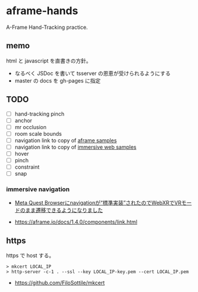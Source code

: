 # aframe-hands

A-Frame Hand-Tracking practice.

## memo

html と javascript を直書きの方針。

- なるべく JSDoc を書いて tsserver の恩恵が受けられるようにする
- master の docs を gh-pages に指定

## TODO

- [ ] hand-tracking pinch
- [ ] anchor
- [ ] mr occlusion
- [ ] room scale bounds
- [ ] navigation link to copy of [aframe samples](https://github.com/aframevr/aframe/tree/master/examples/showcase)
- [ ] navigation link to copy of [immersive web samples](https://immersive-web.github.io/webxr-samples/)
- [ ] hover
- [ ] pinch
- [ ] constraint
- [ ] snap

### immersive navigation
- [Meta Quest Browserにnavigationが“標準実装”されたのでWebXRでVRモードのまま遷移できるようになりました](https://zenn.dev/ikkou/articles/fe5b177a53c078)


- https://aframe.io/docs/1.4.0/components/link.html

## https

https で host  する。

```
> mkcert LOCAL_IP
> http-server -c-1 . --ssl --key LOCAL_IP-key.pem --cert LOCAL_IP.pem
```

- https://github.com/FiloSottile/mkcert

